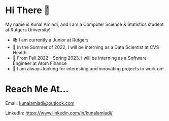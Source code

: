 
# Hi There 👋

My name is Kunal Amladi, and I am a Computer Science & Statistics student at Rutgers University!

- 📚 I am currently a Junior at Rutgers
- 🔭 In the Summer of 2022, I will be interning as a Data Scientist at CVS Health
- 🔭 From Fall 2022 - Spring 2023, I will be interning as a Software Engineer at Atom Finance
- 🌱 I am always looking for interesting and innovating projects to work on!


# Reach Me At...

Email: kunalamladi@outlook.com

LinkedIn: https://www.linkedin.com/in/kunalamladi/

<!--
**amladik/amladik** is a ✨ _special_ ✨ repository because its `README.md` (this file) appears on your GitHub profile.

Here are some ideas to get you started:

- 🔭 I’m currently working on ...
- 🌱 I’m currently learning ...
- 👯 I’m looking to collaborate on ...
- 🤔 I’m looking for help with ...
- 💬 Ask me about ...
- 📫 How to reach me: ...
- 😄 Pronouns: ...
- ⚡ Fun fact: ...
-->
